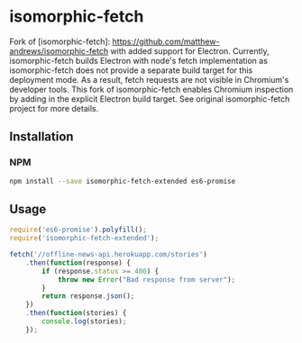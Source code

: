 isomorphic-fetch
================

Fork of [isomorphic-fetch]: https://github.com/matthew-andrews/isomorphic-fetch with added support for Electron. Currently, isomorphic-fetch builds Electron with node's fetch implementation as isomorphic-fetch does not provide a separate build target for this deployment mode. As a result, fetch requests are not visible in Chromium's developer tools. This fork of isomorphic-fetch enables Chromium inspection by adding in the explicit Electron build target. See original isomorphic-fetch project for more details.

## Installation

### NPM

```sh
npm install --save isomorphic-fetch-extended es6-promise
```

## Usage

```js
require('es6-promise').polyfill();
require('isomorphic-fetch-extended');

fetch('//offline-news-api.herokuapp.com/stories')
	.then(function(response) {
		if (response.status >= 400) {
			throw new Error("Bad response from server");
		}
		return response.json();
	})
	.then(function(stories) {
		console.log(stories);
	});
```
